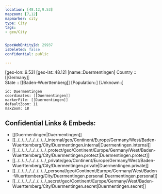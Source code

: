 ```yaml
---
location: [48.12,9.53] 
mapzoom: [7,12] 
mapmarker: city 
type: City
tags:
- geo/City


SpocWebEntityId: 29937
isDeleted: false
confidential: public

---
```

[geo-lon::9.53] 
[geo-lat::48.12] 
[name::Duermentingen] 
Country :: [[Germany]]  
State :: [[Baden-Wuerttemberg]] 
[Population::] 
[Unknown::] 


```leaflet
id: Duermentingen
coordinates: [[Duermentingen]] 
markerFile: [[Duermentingen]] 
defaultZoom: 11 
maxZoom: 18
```


## Confidential Links & Embeds: 
- [[Duermentingen|Duermentingen]]  
- [[../../../../../../../../_internal/geo/Continent/Europe/Germany/West/Baden-Wuerttemberg/City/Duermentingen.internal|Duermentingen.internal]] 
- [[../../../../../../../../_protect/geo/Continent/Europe/Germany/West/Baden-Wuerttemberg/City/Duermentingen.protect|Duermentingen.protect]] 
- [[../../../../../../../../_private/geo/Continent/Europe/Germany/West/Baden-Wuerttemberg/City/Duermentingen.private|Duermentingen.private]] 
- [[../../../../../../../../_personal/geo/Continent/Europe/Germany/West/Baden-Wuerttemberg/City/Duermentingen.personal|Duermentingen.personal]] 
- [[../../../../../../../../_secret/geo/Continent/Europe/Germany/West/Baden-Wuerttemberg/City/Duermentingen.secret|Duermentingen.secret]] 
